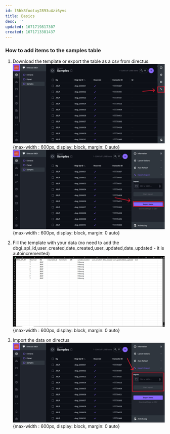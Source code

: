 ```yaml
---
id: l5hk8footuy2893u4zi6yvs
title: Basics
desc: ''
updated: 1671719817307
created: 1671713381437
---
```


### How to add items to the samples table

1. Download the template or export the table as a csv from directus.
![directus samples](assets/images/directus-samples.jpg){max-width : 600px, display: block, margin: 0 auto}
![directus export](assets/images/directus-export.jpg){max-width : 600px, display: block, margin: 0 auto}

2. Fill the template with your data (no need to add the dbgi_spl_id,user_created,date_created,user_updated,date_updated - it is autoincremented)
![samples template](assets/images/template.jpg){max-width : 600px, display: block, margin: 0 auto}

3. Import the data on directus
![directus import](assets/images/directus-import.jpg){max-width : 600px, display: block, margin: 0 auto}
